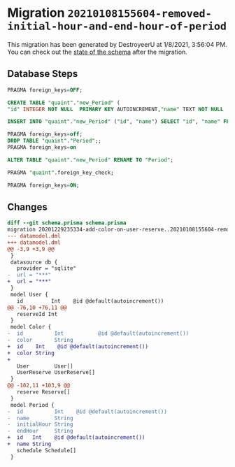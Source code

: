 # Migration `20210108155604-removed-initial-hour-and-end-hour-of-period`

This migration has been generated by DestroyeerU at 1/8/2021, 3:56:04 PM.
You can check out the [state of the schema](./schema.prisma) after the migration.

## Database Steps

```sql
PRAGMA foreign_keys=OFF;

CREATE TABLE "quaint"."new_Period" (
"id" INTEGER NOT NULL  PRIMARY KEY AUTOINCREMENT,"name" TEXT NOT NULL  )

INSERT INTO "quaint"."new_Period" ("id", "name") SELECT "id", "name" FROM "quaint"."Period"

PRAGMA foreign_keys=off;
DROP TABLE "quaint"."Period";;
PRAGMA foreign_keys=on

ALTER TABLE "quaint"."new_Period" RENAME TO "Period";

PRAGMA "quaint".foreign_key_check;

PRAGMA foreign_keys=ON;
```

## Changes

```diff
diff --git schema.prisma schema.prisma
migration 20201229235334-add-color-on-user-reserve..20210108155604-removed-initial-hour-and-end-hour-of-period
--- datamodel.dml
+++ datamodel.dml
@@ -3,9 +3,9 @@
 }
 datasource db {
   provider = "sqlite"
-  url = "***"
+  url = "***"
 }
 model User {
   id         Int    @id @default(autoincrement())
@@ -76,10 +76,11 @@
   reserveId Int
 }
 model Color {
-  id          Int           @id @default(autoincrement())
-  color       String
+  id    Int    @id @default(autoincrement())
+  color String
+
   User        User[]
   UserReserve UserReserve[]
 }
@@ -102,11 +103,9 @@
   reserve Reserve[]
 }
 model Period {
-  id          Int    @id @default(autoincrement())
-  name        String
-  initialHour String
-  endHour     String
+  id   Int    @id @default(autoincrement())
+  name String
   schedule Schedule[]
 }
```


